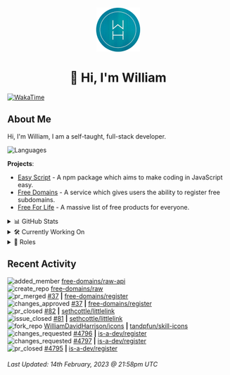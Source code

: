 <p align="center">
  <a href="https://wdh.gg/dev">
    <img src="https://raw.githubusercontent.com/WilliamDavidHarrison/WilliamDavidHarrison/main/assets/logo.png" height="100" width="100">
  </a>
</p>

<h1 align="center">👋 Hi, I'm William</h1>

[![WakaTime](https://wakatime.com/badge/user/817e29c1-e1ac-4adc-936b-37bfa447c165.svg?style=for-the-badge)](https://wdh.gg/wakatime)

## About Me
Hi, I'm William, I am a self-taught, full-stack developer.

![Languages](https://skillicons.dev/icons?i=html,css,js,nodejs)

**Projects**:

- [Easy Script](https://easyscript.dev) - A npm package which aims to make coding in JavaScript easy.
- [Free Domains](https://freesubdomains.org) - A service which gives users the ability to register free subdomains.
- [Free For Life](https://free-for.life) - A massive list of free products for everyone.

<details>
  <summary>📊 GitHub Stats</summary>
  <br>

  ![GitHub Stats](https://github-readme-stats.vercel.app/api?username=williamdavidharrison&theme=algolia&show_icons=true&border_radius=8&count_private=true&include_all_commits=true)

  ![Top Languages](https://github-readme-stats.vercel.app/api/top-langs/?username=williamdavidharrison&theme=algolia&layout=compact&border_radius=8)

</details>

<details>
  <summary>🛠️ Currently Working On</summary>
  <br>

  [![Free Domains](https://img.shields.io/badge/Free%20Domains-333333?style=for-the-badge)](https://wdh.gg/free-domains)

</details>

<details>
  <summary>💼 Roles</summary>
  <br>

  [![Free Domains](https://img.shields.io/badge/Free%20Domains-Owner-222222?style=for-the-badge)](https://wdh.gg/free-domains)

  [![Future Focus Accounting](https://img.shields.io/badge/Future%20Focus%20Accounting-Developer-222222?style=for-the-badge)](https://wdh.gg/ffa/github)

  [![Open Domains](https://img.shields.io/badge/Open%20Domains-Maintainer-222222?style=for-the-badge)](https://wdh.gg/open-domains)

  [![is-a.dev](https://img.shields.io/badge/is--a.dev-Maintainer-222222?style=for-the-badge)](https://wdh.gg/is-a-dev)

  [![is-a-good.dev](https://img.shields.io/badge/is--a--good.dev-Helper-222222?style=for-the-badge)](https://wdh.gg/is-a-good-dev)

</details>

## Recent Activity

<!--RECENT_ACTIVITY:start-->
![added_member](https://cdn.jsdelivr.net/gh/Readme-Workflows/Readme-Icons@main/icons/octicons/People.svg) [free-domains/raw-api](https://github.com/free-domains/raw-api)<br>
![create_repo](https://cdn.jsdelivr.net/gh/Readme-Workflows/Readme-Icons@main/icons/octicons/Repository.svg) [free-domains/raw](https://github.com/free-domains/raw)<br>
![pr_merged](https://cdn.jsdelivr.net/gh/Readme-Workflows/Readme-Icons@main/icons/octicons/PullRequestMerged.svg) [#37](https://github.com/free-domains/register/pull/37) **|** [free-domains/register](https://github.com/free-domains/register)<br>
![changes_approved](https://cdn.jsdelivr.net/gh/Readme-Workflows/Readme-Icons@main/icons/octicons/ApprovedChanges.svg) [#37](https://github.com/free-domains/register/pull/37#pullrequestreview-1297239705) **|** [free-domains/register](https://github.com/free-domains/register)<br>
![pr_closed](https://cdn.jsdelivr.net/gh/Readme-Workflows/Readme-Icons@main/icons/octicons/PullRequestClosed.svg) [#82](https://github.com/sethcottle/littlelink/pull/82) **|** [sethcottle/littlelink](https://github.com/sethcottle/littlelink)<br>
![issue_closed](https://cdn.jsdelivr.net/gh/Readme-Workflows/Readme-Icons@main/icons/octicons/IssueClosed.svg) [#81](https://github.com/sethcottle/littlelink/issues/81) **|** [sethcottle/littlelink](https://github.com/sethcottle/littlelink)<br>
![fork_repo](https://cdn.jsdelivr.net/gh/Readme-Workflows/Readme-Icons@main/icons/octicons/ForkedRepository.svg) [WilliamDavidHarrison/icons](https://github.com/WilliamDavidHarrison/icons) **|** [tandpfun/skill-icons](https://github.com/tandpfun/skill-icons)<br>
![changes_requested](https://cdn.jsdelivr.net/gh/Readme-Workflows/Readme-Icons@main/icons/octicons/RequestedChanges.svg) [#4796](https://github.com/is-a-dev/register/pull/4796#pullrequestreview-1297165979) **|** [is-a-dev/register](https://github.com/is-a-dev/register)<br>
![changes_requested](https://cdn.jsdelivr.net/gh/Readme-Workflows/Readme-Icons@main/icons/octicons/RequestedChanges.svg) [#4797](https://github.com/is-a-dev/register/pull/4797#pullrequestreview-1297164421) **|** [is-a-dev/register](https://github.com/is-a-dev/register)<br>
![pr_closed](https://cdn.jsdelivr.net/gh/Readme-Workflows/Readme-Icons@main/icons/octicons/PullRequestClosed.svg) [#4795](https://github.com/is-a-dev/register/pull/4795) **|** [is-a-dev/register](https://github.com/is-a-dev/register)<br>
<!--RECENT_ACTIVITY:end-->

<!--RECENT_ACTIVITY:last_update-->
###### Last Updated: 14th February, 2023 @ 21:58pm UTC
<!--RECENT_ACTIVITY:last_update_end-->
